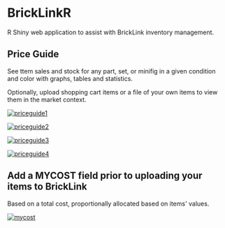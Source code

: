 # BrickLinkR
R Shiny web application to assist with BrickLink inventory management.

## Price Guide

See ttem sales and stock for any part, set, or minifig in a given condition and color with graphs, tables and statistics.

Optionally, upload shopping cart items or a file of your own items to view them in the market context.

[![priceguide1](https://github.com/leonawicz/BrickLinkR/images/raw/master/bricklinkr_PQ1.png)](#BrickLinkR)

[![priceguide2](https://github.com/leonawicz/BrickLinkR/images/raw/master/bricklinkr_PQ2.png)](#BrickLinkR)

[![priceguide3](https://github.com/leonawicz/BrickLinkR/images/raw/master/bricklinkr_PQ3.png)](#BrickLinkR)

[![priceguide4](https://github.com/leonawicz/BrickLinkR/images/raw/master/bricklinkr_PQ4.png)](#BrickLinkR)

## Add a MYCOST field prior to uploading your items to BrickLink

Based on a total cost, proportionally allocated based on items' values.

[![mycost](https://github.com/leonawicz/BrickLinkR/images/raw/master/bricklinkr_addMCfield.png)](#BrickLinkR)
